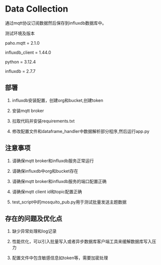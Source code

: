 # Data Collection

通过mqtt协议订阅数据然后保存到influxdb数据库中。

测试环境及版本 

paho.mqtt = 2.1.0

influxdb_client = 1.44.0

python = 3.12.4

influxdb = 2.7.7

## 部署

1. influxdb安装配置，创建org和bucket,创建token
   
2. 安装mqtt broker 
   
3. 拉取代码并安装requirements.txt
    
4. 修改配置文件和dataframe_handler中数据解析部分程序,然后运行app.py

## 注意事项

1. 请确保mqtt broker和influxdb服务正常运行
   
2. 请确保influxdb中org和bucket存在
   
3. 请确保mqtt broker和influxdb服务的端口配置正确
   
4. 请确保mqtt client id和topic配置正确

5. test_script中的mosquito_pub.py用于测试批量发送主题数据

## 存在的问题及优化点

1. 缺少异常处理和log记录
   
2. 性能优化，可以引入批量写入或者异步数据库客户端工具来缓解数据库写入压力
   
3. 配置文件中包含敏感信息如token等，需要加密处理